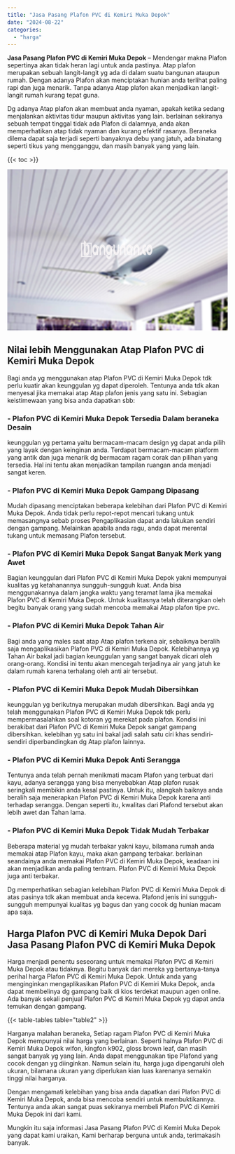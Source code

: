 ```yaml
---
title: "Jasa Pasang Plafon PVC di Kemiri Muka Depok"
date: "2024-08-22"
categories: 
  - "harga"
---
```


**Jasa Pasang Plafon PVC di Kemiri Muka Depok** – Mendengar makna Plafon sepertinya akan tidak heran lagi untuk anda pastinya. Atap plafon merupakan sebuah langit-langit yg ada di dalam suatu bangunan ataupun rumah. Dengan adanya Plafon akan menciptakan hunian anda terlihat paling rapi dan juga menarik. Tanpa adanya Atap plafon akan menjadikan langit-langit rumah kurang tepat guna.

Dg adanya Atap plafon akan membuat anda nyaman, apakah ketika sedang menjalankan aktivitas tidur maupun aktivitas yang lain. berlainan sekiranya sebuah tempat tinggal tidak ada Plafon di dalamnya, anda akan memperhatikan atap tidak nyaman dan kurang efektif rasanya. Beraneka dilema dapat saja terjadi seperti banyaknya debu yang jatuh, ada binatang seperti tikus yang mengganggu, dan masih banyak yang yang lain.

{{< toc >}}

![Jasa Pasang Plafon PVC di Kemiri Muka Depok](/images/flafond-pvc-murah30.png)

## Nilai lebih Menggunakan Atap Plafon PVC di Kemiri Muka Depok

Bagi anda yg menggunakan atap Plafon PVC di Kemiri Muka Depok tdk perlu kuatir akan keunggulan yg dapat diperoleh. Tentunya anda tdk akan menyesal jika memakai atap Atap plafon jenis yang satu ini. Sebagian keistimewaan yang bisa anda dapatkan sbb:

### \- Plafon PVC di Kemiri Muka Depok Tersedia Dalam beraneka Desain

keunggulan yg pertama yaitu bermacam-macam design yg dapat anda pilih yang layak dengan keinginan anda. Terdapat bermacam-macam platform yang antik dan juga menarik dg bermacam ragam corak dan pilihan yang tersedia. Hal ini tentu akan menjadikan tampilan ruangan anda menjadi sangat keren.

### \- Plafon PVC di Kemiri Muka Depok Gampang Dipasang

Mudah dipasang menciptakan beberapa kelebihan dari Plafon PVC di Kemiri Muka Depok. Anda tidak perlu repot-repot mencari tukang untuk memasangnya sebab proses Pengaplikasian dapat anda lakukan sendiri dengan gampang. Melainkan apabila anda ragu, anda dapat merental tukang untuk memasang Plafon tersebut.

### \- Plafon PVC di Kemiri Muka Depok Sangat Banyak Merk yang Awet

Bagian keunggulan dari Plafon PVC di Kemiri Muka Depok yakni mempunyai kualitas yg ketahanannya sungguh-sungguh kuat. Anda bisa menggunakannya dalam jangka waktu yang teramat lama jika memakai Plafon PVC di Kemiri Muka Depok. Untuk kualitasnya telah diterangkan oleh begitu banyak orang yang sudah mencoba memakai Atap plafon tipe pvc.

### \- Plafon PVC di Kemiri Muka Depok Tahan Air

Bagi anda yang males saat atap Atap plafon terkena air, sebaiknya beralih saja mengaplikasikan Plafon PVC di Kemiri Muka Depok. Kelebihannya yg Tahan Air bakal jadi bagian keunggulan yang sangat banyak dicari oleh orang-orang. Kondisi ini tentu akan mencegah terjadinya air yang jatuh ke dalam rumah karena terhalang oleh anti air tersebut.

### \- Plafon PVC di Kemiri Muka Depok Mudah Dibersihkan

keunggulan yg berikutnya merupakan mudah dibersihkan. Bagi anda yg telah menggunakan Plafon PVC di Kemiri Muka Depok tdk perlu mempermasalahkan soal kotoran yg merekat pada plafon. Kondisi ini berakibat dari Plafon PVC di Kemiri Muka Depok sangat gampang dibersihkan. kelebihan yg satu ini bakal jadi salah satu ciri khas sendiri-sendiri diperbandingkan dg Atap plafon lainnya.

### \- Plafon PVC di Kemiri Muka Depok Anti Serangga

Tentunya anda telah pernah menikmati macam Plafon yang terbuat dari kayu, adanya serangga yang bisa menyebabkan Atap plafon rusak seringkali membikin anda kesal pastinya. Untuk itu, alangkah baiknya anda beralih saja menerapkan Plafon PVC di Kemiri Muka Depok karena anti terhadap serangga. Dengan seperti itu, kwalitas dari Plafond tersebut akan lebih awet dan Tahan lama.

### \- Plafon PVC di Kemiri Muka Depok Tidak Mudah Terbakar

Beberapa material yg mudah terbakar yakni kayu, bilamana rumah anda memakai atap Plafon kayu, maka akan gampang terbakar. berlainan seandainya anda memakai Plafon PVC di Kemiri Muka Depok, keadaan ini akan menjadikan anda paling tentram. Plafon PVC di Kemiri Muka Depok juga anti terbakar.

Dg memperhatikan sebagian kelebihan Plafon PVC di Kemiri Muka Depok di atas pasinya tdk akan membuat anda kecewa. Plafond jenis ini sungguh-sungguh mempunyai kualitas yg bagus dan yang cocok dg hunian macam apa saja.

## Harga Plafon PVC di Kemiri Muka Depok Dari Jasa Pasang Plafon PVC di Kemiri Muka Depok

Harga menjadi penentu seseorang untuk memakai Plafon PVC di Kemiri Muka Depok atau tidaknya. Begitu banyak dari mereka yg bertanya-tanya perihal harga Plafon PVC di Kemiri Muka Depok. Untuk anda yang menginginkan mengaplikasikan Plafon PVC di Kemiri Muka Depok, anda dapat membelinya dg gampang baik di kios terdekat maupun agen online. Ada banyak sekali penjual Plafon PVC di Kemiri Muka Depok yg dapat anda temukan dengan gampang.

{{< table-tables table="table2" >}}

Harganya malahan beraneka, Setiap ragam Plafon PVC di Kemiri Muka Depok mempunyai nilai harga yang berlainan. Seperti halnya Plafon PVC di Kemiri Muka Depok wifon, kingfon k902, gloss brown leaf, dan masih sangat banyak yg yang lain. Anda dapat menggunakan tipe Plafond yang cocok dengan yg diinginkan. Namun selain itu, harga juga dipengaruhi oleh ukuran, bilamana ukuran yang diperlukan kian luas karenanya semakin tinggi nilai harganya.

Dengan mengamati kelebihan yang bisa anda dapatkan dari Plafon PVC di Kemiri Muka Depok, anda bisa mencoba sendiri untuk membuktikannya. Tentunya anda akan sangat puas sekiranya membeli Plafon PVC di Kemiri Muka Depok ini dari kami.

Mungkin itu saja informasi Jasa Pasang Plafon PVC di Kemiri Muka Depok yang dapat kami uraikan, Kami berharap berguna untuk anda, terimakasih banyak.
